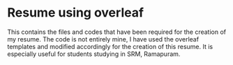 # Resume using overleaf

This contains the files and codes that have been required for the creation of my resume. The code is not entirely mine, I have used the overleaf templates and modified accordingly for the creation of this resume.
It is especially useful for students studying in SRM, Ramapuram.
